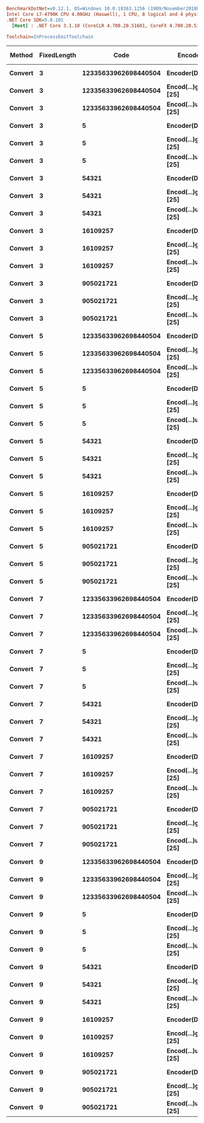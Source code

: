 ``` ini

BenchmarkDotNet=v0.12.1, OS=Windows 10.0.18363.1256 (1909/November2018Update/19H2)
Intel Core i7-4790K CPU 4.00GHz (Haswell), 1 CPU, 8 logical and 4 physical cores
.NET Core SDK=5.0.101
  [Host] : .NET Core 3.1.10 (CoreCLR 4.700.20.51601, CoreFX 4.700.20.51901), X64 RyuJIT

Toolchain=InProcessEmitToolchain  

```
|  Method | FixedLength |                 Code |              Encoder |       Char Space | Encoder Class |      Mean |    Error |   StdDev |
|-------- |------------ |--------------------- |--------------------- |----------------- |-------------- |----------:|---------:|---------:|
| **Convert** |           **3** | **12335633962698440504** |      **Encoder(Digits)** |           **Digits** |       **Encoder** |  **75.44 ns** | **0.273 ns** | **0.242 ns** |
| **Convert** |           **3** | **12335633962698440504** | **Encod(...)gits) [25]** | **LettersAndDigits** |       **Encoder** |  **73.99 ns** | **0.159 ns** | **0.141 ns** |
| **Convert** |           **3** | **12335633962698440504** | **Encod(...)uity) [25]** | **ReducedAmbiguity** |       **Encoder** |  **74.79 ns** | **0.259 ns** | **0.242 ns** |
| **Convert** |           **3** |                    **5** |      **Encoder(Digits)** |           **Digits** |       **Encoder** |  **49.84 ns** | **0.234 ns** | **0.196 ns** |
| **Convert** |           **3** |                    **5** | **Encod(...)gits) [25]** | **LettersAndDigits** |       **Encoder** |  **50.09 ns** | **0.148 ns** | **0.138 ns** |
| **Convert** |           **3** |                    **5** | **Encod(...)uity) [25]** | **ReducedAmbiguity** |       **Encoder** |  **49.58 ns** | **0.129 ns** | **0.114 ns** |
| **Convert** |           **3** |                **54321** |      **Encoder(Digits)** |           **Digits** |       **Encoder** |  **66.65 ns** | **0.191 ns** | **0.159 ns** |
| **Convert** |           **3** |                **54321** | **Encod(...)gits) [25]** | **LettersAndDigits** |       **Encoder** |  **66.60 ns** | **0.257 ns** | **0.240 ns** |
| **Convert** |           **3** |                **54321** | **Encod(...)uity) [25]** | **ReducedAmbiguity** |       **Encoder** |  **66.42 ns** | **0.136 ns** | **0.120 ns** |
| **Convert** |           **3** |             **16109257** |      **Encoder(Digits)** |           **Digits** |       **Encoder** |  **66.61 ns** | **0.123 ns** | **0.103 ns** |
| **Convert** |           **3** |             **16109257** | **Encod(...)gits) [25]** | **LettersAndDigits** |       **Encoder** |  **69.41 ns** | **1.261 ns** | **1.180 ns** |
| **Convert** |           **3** |             **16109257** | **Encod(...)uity) [25]** | **ReducedAmbiguity** |       **Encoder** |  **66.57 ns** | **0.071 ns** | **0.063 ns** |
| **Convert** |           **3** |            **905021721** |      **Encoder(Digits)** |           **Digits** |       **Encoder** |  **67.05 ns** | **0.129 ns** | **0.115 ns** |
| **Convert** |           **3** |            **905021721** | **Encod(...)gits) [25]** | **LettersAndDigits** |       **Encoder** |  **66.89 ns** | **0.371 ns** | **0.347 ns** |
| **Convert** |           **3** |            **905021721** | **Encod(...)uity) [25]** | **ReducedAmbiguity** |       **Encoder** |  **67.10 ns** | **0.301 ns** | **0.267 ns** |
| **Convert** |           **5** | **12335633962698440504** |      **Encoder(Digits)** |           **Digits** |       **Encoder** | **120.92 ns** | **0.284 ns** | **0.237 ns** |
| **Convert** |           **5** | **12335633962698440504** | **Encod(...)gits) [25]** | **LettersAndDigits** |       **Encoder** | **117.47 ns** | **0.233 ns** | **0.182 ns** |
| **Convert** |           **5** | **12335633962698440504** | **Encod(...)uity) [25]** | **ReducedAmbiguity** |       **Encoder** | **119.06 ns** | **0.287 ns** | **0.269 ns** |
| **Convert** |           **5** |                    **5** |      **Encoder(Digits)** |           **Digits** |       **Encoder** |  **60.43 ns** | **0.072 ns** | **0.064 ns** |
| **Convert** |           **5** |                    **5** | **Encod(...)gits) [25]** | **LettersAndDigits** |       **Encoder** |  **60.50 ns** | **0.281 ns** | **0.235 ns** |
| **Convert** |           **5** |                    **5** | **Encod(...)uity) [25]** | **ReducedAmbiguity** |       **Encoder** |  **60.68 ns** | **0.219 ns** | **0.205 ns** |
| **Convert** |           **5** |                **54321** |      **Encoder(Digits)** |           **Digits** |       **Encoder** | **102.68 ns** | **0.344 ns** | **0.322 ns** |
| **Convert** |           **5** |                **54321** | **Encod(...)gits) [25]** | **LettersAndDigits** |       **Encoder** |  **82.97 ns** | **0.082 ns** | **0.073 ns** |
| **Convert** |           **5** |                **54321** | **Encod(...)uity) [25]** | **ReducedAmbiguity** |       **Encoder** |  **96.57 ns** | **0.437 ns** | **0.409 ns** |
| **Convert** |           **5** |             **16109257** |      **Encoder(Digits)** |           **Digits** |       **Encoder** | **103.13 ns** | **0.284 ns** | **0.265 ns** |
| **Convert** |           **5** |             **16109257** | **Encod(...)gits) [25]** | **LettersAndDigits** |       **Encoder** | **102.27 ns** | **0.057 ns** | **0.050 ns** |
| **Convert** |           **5** |             **16109257** | **Encod(...)uity) [25]** | **ReducedAmbiguity** |       **Encoder** | **102.71 ns** | **0.210 ns** | **0.175 ns** |
| **Convert** |           **5** |            **905021721** |      **Encoder(Digits)** |           **Digits** |       **Encoder** | **105.73 ns** | **0.414 ns** | **0.345 ns** |
| **Convert** |           **5** |            **905021721** | **Encod(...)gits) [25]** | **LettersAndDigits** |       **Encoder** | **105.13 ns** | **2.067 ns** | **2.212 ns** |
| **Convert** |           **5** |            **905021721** | **Encod(...)uity) [25]** | **ReducedAmbiguity** |       **Encoder** | **103.88 ns** | **0.132 ns** | **0.117 ns** |
| **Convert** |           **7** | **12335633962698440504** |      **Encoder(Digits)** |           **Digits** |       **Encoder** | **166.18 ns** | **0.514 ns** | **0.481 ns** |
| **Convert** |           **7** | **12335633962698440504** | **Encod(...)gits) [25]** | **LettersAndDigits** |       **Encoder** | **157.84 ns** | **0.488 ns** | **0.432 ns** |
| **Convert** |           **7** | **12335633962698440504** | **Encod(...)uity) [25]** | **ReducedAmbiguity** |       **Encoder** | **161.32 ns** | **0.151 ns** | **0.126 ns** |
| **Convert** |           **7** |                    **5** |      **Encoder(Digits)** |           **Digits** |       **Encoder** |  **71.18 ns** | **0.089 ns** | **0.074 ns** |
| **Convert** |           **7** |                    **5** | **Encod(...)gits) [25]** | **LettersAndDigits** |       **Encoder** |  **71.37 ns** | **0.190 ns** | **0.169 ns** |
| **Convert** |           **7** |                    **5** | **Encod(...)uity) [25]** | **ReducedAmbiguity** |       **Encoder** |  **71.60 ns** | **0.316 ns** | **0.296 ns** |
| **Convert** |           **7** |                **54321** |      **Encoder(Digits)** |           **Digits** |       **Encoder** | **120.48 ns** | **0.183 ns** | **0.153 ns** |
| **Convert** |           **7** |                **54321** | **Encod(...)gits) [25]** | **LettersAndDigits** |       **Encoder** |  **94.81 ns** | **0.209 ns** | **0.174 ns** |
| **Convert** |           **7** |                **54321** | **Encod(...)uity) [25]** | **ReducedAmbiguity** |       **Encoder** | **106.42 ns** | **0.462 ns** | **0.361 ns** |
| **Convert** |           **7** |             **16109257** |      **Encoder(Digits)** |           **Digits** |       **Encoder** | **141.51 ns** | **0.170 ns** | **0.142 ns** |
| **Convert** |           **7** |             **16109257** | **Encod(...)gits) [25]** | **LettersAndDigits** |       **Encoder** | **121.08 ns** | **0.454 ns** | **0.425 ns** |
| **Convert** |           **7** |             **16109257** | **Encod(...)uity) [25]** | **ReducedAmbiguity** |       **Encoder** | **120.04 ns** | **0.286 ns** | **0.268 ns** |
| **Convert** |           **7** |            **905021721** |      **Encoder(Digits)** |           **Digits** |       **Encoder** | **142.71 ns** | **0.236 ns** | **0.197 ns** |
| **Convert** |           **7** |            **905021721** | **Encod(...)gits) [25]** | **LettersAndDigits** |       **Encoder** | **120.84 ns** | **0.327 ns** | **0.306 ns** |
| **Convert** |           **7** |            **905021721** | **Encod(...)uity) [25]** | **ReducedAmbiguity** |       **Encoder** | **141.90 ns** | **0.358 ns** | **0.335 ns** |
| **Convert** |           **9** | **12335633962698440504** |      **Encoder(Digits)** |           **Digits** |       **Encoder** | **208.66 ns** | **0.576 ns** | **0.539 ns** |
| **Convert** |           **9** | **12335633962698440504** | **Encod(...)gits) [25]** | **LettersAndDigits** |       **Encoder** | **196.95 ns** | **1.074 ns** | **0.897 ns** |
| **Convert** |           **9** | **12335633962698440504** | **Encod(...)uity) [25]** | **ReducedAmbiguity** |       **Encoder** | **201.38 ns** | **0.062 ns** | **0.058 ns** |
| **Convert** |           **9** |                    **5** |      **Encoder(Digits)** |           **Digits** |       **Encoder** |  **83.45 ns** | **0.360 ns** | **0.337 ns** |
| **Convert** |           **9** |                    **5** | **Encod(...)gits) [25]** | **LettersAndDigits** |       **Encoder** |  **83.30 ns** | **0.165 ns** | **0.138 ns** |
| **Convert** |           **9** |                    **5** | **Encod(...)uity) [25]** | **ReducedAmbiguity** |       **Encoder** |  **83.08 ns** | **0.133 ns** | **0.118 ns** |
| **Convert** |           **9** |                **54321** |      **Encoder(Digits)** |           **Digits** |       **Encoder** | **130.97 ns** | **0.301 ns** | **0.281 ns** |
| **Convert** |           **9** |                **54321** | **Encod(...)gits) [25]** | **LettersAndDigits** |       **Encoder** | **105.88 ns** | **0.202 ns** | **0.179 ns** |
| **Convert** |           **9** |                **54321** | **Encod(...)uity) [25]** | **ReducedAmbiguity** |       **Encoder** | **117.83 ns** | **0.132 ns** | **0.103 ns** |
| **Convert** |           **9** |             **16109257** |      **Encoder(Digits)** |           **Digits** |       **Encoder** | **171.09 ns** | **0.199 ns** | **0.176 ns** |
| **Convert** |           **9** |             **16109257** | **Encod(...)gits) [25]** | **LettersAndDigits** |       **Encoder** | **131.06 ns** | **0.284 ns** | **0.266 ns** |
| **Convert** |           **9** |             **16109257** | **Encod(...)uity) [25]** | **ReducedAmbiguity** |       **Encoder** | **131.45 ns** | **0.248 ns** | **0.219 ns** |
| **Convert** |           **9** |            **905021721** |      **Encoder(Digits)** |           **Digits** |       **Encoder** | **181.47 ns** | **0.319 ns** | **0.299 ns** |
| **Convert** |           **9** |            **905021721** | **Encod(...)gits) [25]** | **LettersAndDigits** |       **Encoder** | **131.63 ns** | **0.141 ns** | **0.125 ns** |
| **Convert** |           **9** |            **905021721** | **Encod(...)uity) [25]** | **ReducedAmbiguity** |       **Encoder** | **159.29 ns** | **0.207 ns** | **0.184 ns** |
